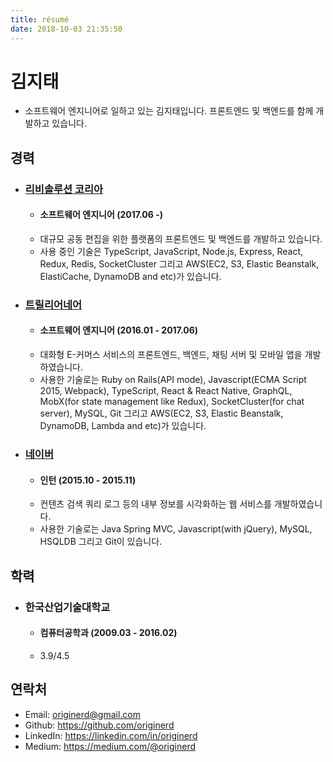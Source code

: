 ```yaml
---
title: résumé
date: 2018-10-03 21:35:50
---
```


# 김지태

- 소프트웨어 엔지니어로 일하고 있는 김지태입니다. 프론트엔드 및 백엔드를 함께 개발하고 있습니다.

## 경력

- ### [리비솔루션 코리아](https://revisolution.com/)
    - #### 소프트웨어 엔지니어 (2017.06 -)
    - 대규모 공동 편집을 위한 플랫폼의 프론트엔드 및 백엔드를 개발하고 있습니다.
    - 사용 중인 기술은 TypeScript, JavaScript, Node.js, Express, React, Redux, Redis, SocketCluster 그리고 AWS(EC2, S3, Elastic Beanstalk, ElastiCache, DynamoDB and etc)가 있습니다.

- ### [트릴리어네어](http://www.huiseoul.com/)
    - #### 소프트웨어 엔지니어 (2016.01 - 2017.06)
    - 대화형 E-커머스 서비스의 프론트엔드, 백엔드, 채팅 서버 및 모바일 앱을 개발하였습니다.
    - 사용한 기술로는 Ruby on Rails(API mode), Javascript(ECMA Script 2015, Webpack), TypeScript, React & React Native, GraphQL, MobX(for state management like Redux), SocketCluster(for chat server), MySQL, Git 그리고 AWS(EC2, S3, Elastic Beanstalk, DynamoDB, Lambda and etc)가 있습니다.

- ### [네이버](https://www.naver.com/)
    - #### 인턴 (2015.10 - 2015.11)
    - 컨텐츠 검색 쿼리 로그 등의 내부 정보를 시각화하는 웹 서비스를 개발하였습니다.
    - 사용한 기술로는 Java Spring MVC, Javascript(with jQuery), MySQL, HSQLDB 그리고 Git이 있습니다.

## 학력

- ### 한국산업기술대학교
    - #### 컴퓨터공학과 (2009.03 - 2016.02)
    - 3.9/4.5

## 연락처

- Email: [originerd@gmail.com](mailto:originerd@gmail.com)
- Github: https://github.com/originerd
- LinkedIn: https://linkedin.com/in/originerd
- Medium: https://medium.com/@originerd
